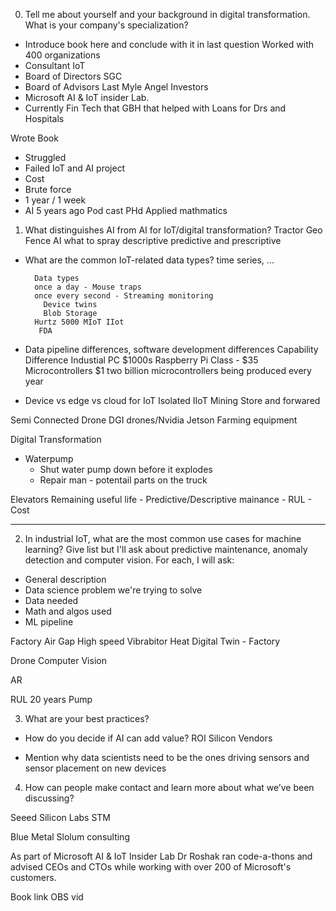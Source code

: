 0) Tell me about yourself and your background in digital transformation.  What is your company's specialization? 
- Introduce book here and conclude with it in last question
Worked with 400 organizations
- Consultant IoT
- Board of Directors SGC
- Board of Advisors Last Myle Angel Investors
- Microsoft AI & IoT insider Lab.
- Currently Fin Tech that GBH that helped with Loans for Drs and Hospitals



Wrote Book
* Struggled
* Failed IoT and AI project
* Cost
* Brute force 
* 1 year / 1 week
* AI 5 years ago Pod cast PHd Applied mathmatics


1) What distinguishes AI from AI for IoT/digital transformation?
Tractor 
Geo Fence
AI what to spray
descriptive predictive and prescriptive

- What are the common IoT-related data types? time series, ...

        Data types
        once a day - Mouse traps
        once every second - Streaming monitoring
          Device twins
          Blob Storage
        Hurtz 5000 MIoT IIot
         FDA

 - Data pipeline differences, software development differences
     Capability Difference
     Industial PC $1000s
     Raspberry Pi Class - $35
     Microcontrollers $1 two billion microcontrollers being produced every year

     


- Device vs edge vs cloud for IoT
    Isolated IIoT
    Mining
    Store and forwared

Semi Connected
Drone 
    DGI drones/Nvidia Jetson
Farming equipment


 Digital Transformation 
 - Waterpump
   - Shut water pump down before it explodes 
   - Repair man - potentail parts on the truck

Elevators Remaining useful life
    - Predictive/Descriptive mainance
    - RUL - Cost

-----


2) In industrial IoT, what are the most common use cases for machine learning?  Give list but I'll ask about predictive maintenance, anomaly detection and computer vision.  For each, I will ask:
 - General description
 - Data science problem we're trying to solve
 - Data needed
 - Math and algos used
 - ML pipeline

Factory
Air Gap
High speed
  Vibrabitor
  Heat
Digital Twin - Factory

Drone
  Computer Vision

AR

RUL 20 years
Pump




3) What are your best practices?
 - How do you decide if AI can add value?
ROI
Silicon Vendors

 - Mention why data scientists need to be the ones driving sensors and sensor placement on new devices



4) How can people make contact and learn more about what we’ve been discussing? 

Seeed
Silicon Labs
STM

Blue Metal 
Slolum consulting





As part of Microsoft AI & IoT Insider Lab Dr Roshak ran code-a-thons and advised CEOs and CTOs while working with over 200 of Microsoft's customers. 



Book link
OBS vid